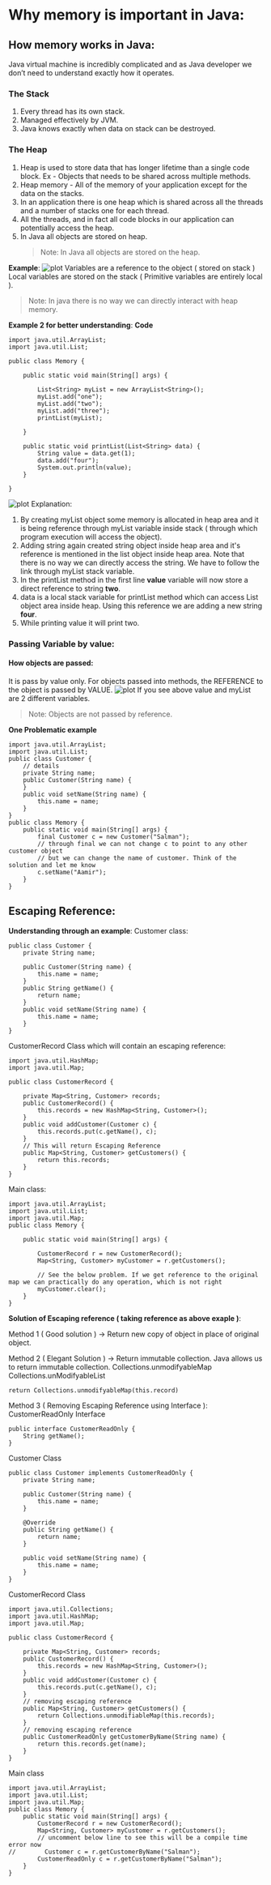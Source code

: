 # Why memory is important in Java:

## How memory works in Java:

Java virtual machine is incredibly complicated and as Java developer we don’t need to understand exactly how it operates.

### The Stack

1. Every thread has its own stack.
2. Managed effectively by JVM.
3. Java knows exactly when data on stack can be destroyed.

### The Heap

1. Heap is used to store data that has longer lifetime than a single code block. Ex - Objects that needs to be shared across multiple methods.
2. Heap memory - All of the memory of your application except for the data on the stacks.
3. In an application there is one heap which is shared across all the threads and a number of stacks one for each thread.
4. All the threads, and in fact all code blocks in our application can potentially access the heap.
5. In Java all objects are stored on heap.
   > Note: In Java all objects are stored on the heap.

**Example**:
![plot](./images/memory-management/1.PNG)
Variables are a reference to the object ( stored on stack )
Local variables are stored on the stack ( Primitive variables are entirely local ).

> Note: In java there is no way we can directly interact with heap memory.

**Example 2 for better understanding**:
**Code**

```
import java.util.ArrayList;
import java.util.List;

public class Memory {

    public static void main(String[] args) {

        List<String> myList = new ArrayList<String>();
        myList.add("one");
        myList.add("two");
        myList.add("three");
        printList(myList);

    }

    public static void printList(List<String> data) {
        String value = data.get(1);
        data.add("four");
        System.out.println(value);
    }

}

```

![plot](./images/memory-management/2.PNG)
Explanation:

1. By creating myList object some memory is allocated in heap area and it is being reference through myList variable inside stack ( through which program execution will access the object).
2. Adding string again created string object inside heap area and it's reference is mentioned in the list object inside heap area. Note that there is no way we can directly access the string. We have to follow the link through myList stack variable.
3. In the printList method in the first line **value** variable will now store a direct reference to string **two**.
4. data is a local stack variable for printList method which can access List object area inside heap. Using this reference we are adding a new string **four**.
5. While printing value it will print two.

### Passing Variable by value:

#### How objects are passed:

It is pass by value only. For objects passed into methods, the REFERENCE to the object is passed by VALUE.
![plot](./images/memory-management/3.PNG)
If you see above value and myList are 2 different variables.

> Note: Objects are not passed by reference.

**One Problematic example**

```
import java.util.ArrayList;
import java.util.List;
public class Customer {
    // details
    private String name;
    public Customer(String name) {
    }
    public void setName(String name) {
        this.name = name;
    }
}
public class Memory {
    public static void main(String[] args) {
        final Customer c = new Customer("Salman");
        // through final we can not change c to point to any other customer object
        // but we can change the name of customer. Think of the solution and let me know
        c.setName("Aamir");
    }
}
```

## Escaping Reference:

**Understanding through an example**:
Customer class:

```
public class Customer {
    private String name;

    public Customer(String name) {
        this.name = name;
    }
    public String getName() {
        return name;
    }
    public void setName(String name) {
        this.name = name;
    }
}

```

CustomerRecord Class which will contain an escaping reference:

```
import java.util.HashMap;
import java.util.Map;

public class CustomerRecord {

    private Map<String, Customer> records;
    public CustomerRecord() {
        this.records = new HashMap<String, Customer>();
    }
    public void addCustomer(Customer c) {
        this.records.put(c.getName(), c);
    }
    // This will return Escaping Reference
    public Map<String, Customer> getCustomers() {
        return this.records;
    }
}
```

Main class:

```
import java.util.ArrayList;
import java.util.List;
import java.util.Map;
public class Memory {

    public static void main(String[] args) {

        CustomerRecord r = new CustomerRecord();
        Map<String, Customer> myCustomer = r.getCustomers();

        // See the below problem. If we get reference to the original map we can practically do any operation, which is not right
        myCustomer.clear();
    }
}
```

**Solution of Escaping reference ( taking reference as above exaple )**:

Method 1 ( Good solution ) -> Return new copy of object in place of original object.

Method 2 ( Elegant Solution ) -> Return immutable collection. Java allows us to return immutable collection.
Collections.unmodifyableMap
Collections.unModifyableList

`return Collections.unmodifyableMap(this.record)`

Method 3 ( Removing Escaping Reference using Interface ):
CustomerReadOnly Interface

```
public interface CustomerReadOnly {
    String getName();
}
```

Customer Class

```
public class Customer implements CustomerReadOnly {
    private String name;

    public Customer(String name) {
        this.name = name;
    }

    @Override
    public String getName() {
        return name;
    }

    public void setName(String name) {
        this.name = name;
    }
}

```

CustomerRecord Class

```
import java.util.Collections;
import java.util.HashMap;
import java.util.Map;

public class CustomerRecord {

    private Map<String, Customer> records;
    public CustomerRecord() {
        this.records = new HashMap<String, Customer>();
    }
    public void addCustomer(Customer c) {
        this.records.put(c.getName(), c);
    }
    // removing escaping reference
    public Map<String, Customer> getCustomers() {
        return Collections.unmodifiableMap(this.records);
    }
    // removing escaping reference
    public CustomerReadOnly getCustomerByName(String name) {
        return this.records.get(name);
    }
}
```

Main class

```
import java.util.ArrayList;
import java.util.List;
import java.util.Map;
public class Memory {
    public static void main(String[] args) {
        CustomerRecord r = new CustomerRecord();
        Map<String, Customer> myCustomer = r.getCustomers();
        // uncomment below line to see this will be a compile time error now
//        Customer c = r.getCustomerByName("Salman");
        CustomerReadOnly c = r.getCustomerByName("Salman");
    }
}
```
